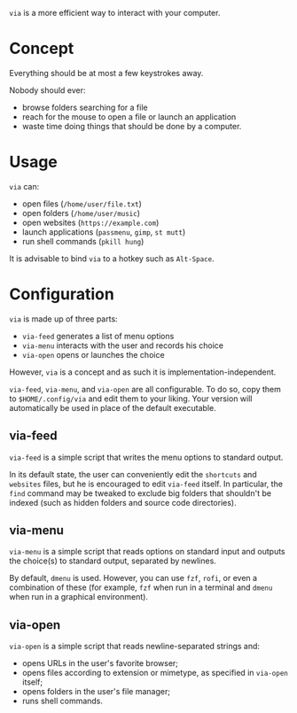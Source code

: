 `via` is a more efficient way to interact with your computer.

# Concept

Everything should be at most a few keystrokes away.

Nobody should ever:

- browse folders searching for a file
- reach for the mouse to open a file or launch an application
- waste time doing things that should be done by a computer.

# Usage

`via` can:

- open files (`/home/user/file.txt`)
- open folders (`/home/user/music`)
- open websites (`https://example.com`)
- launch applications (`passmenu`, `gimp`, `st mutt`)
- run shell commands (`pkill hung`)

It is advisable to bind `via` to a hotkey such as `Alt-Space`.

# Configuration

`via` is made up of three parts:

- `via-feed` generates a list of menu options
- `via-menu` interacts with the user and records his choice
- `via-open` opens or launches the choice

However, `via` is a concept and as such it is implementation-independent.

`via-feed`, `via-menu`, and `via-open` are all configurable. To do so, copy them to `$HOME/.config/via` and edit them to your liking. Your version will automatically be used in place of the default executable.

## via-feed

`via-feed` is a simple script that writes the menu options to standard output.

In its default state, the user can conveniently edit the `shortcuts` and `websites` files, but he is encouraged to edit `via-feed` itself.
In particular, the `find` command may be tweaked to exclude big folders that shouldn't be indexed (such as hidden folders and source code directories).

## via-menu

`via-menu` is a simple script that reads options on standard input and outputs the choice(s) to standard output, separated by newlines.

By default, `dmenu` is used. However, you can use `fzf`, `rofi`, or even a combination of these (for example, `fzf` when run in a terminal and `dmenu` when run in a graphical environment).

## via-open

`via-open` is a simple script that reads newline-separated strings and:

- opens URLs in the user's favorite browser;
- opens files according to extension or mimetype, as specified in `via-open` itself;
- opens folders in the user's file manager;
- runs shell commands.
